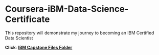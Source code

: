 # Coursera-iBM-Data-Science-Certificate
This repository will demonstrate my journey to becoming an IBM Certified Data Scientist

**Click**: [<b>IBM Capstone Files Folder</b>](https://github.com/BlessingNehohwa/Heart-Disease-Predictor-Model/blob/main/Heart%20Disease%20Predictor.ipynb)
